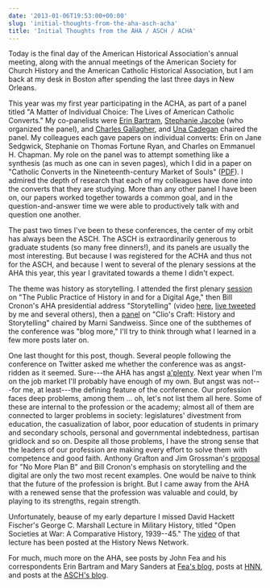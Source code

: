 ```yaml
---
date: '2013-01-06T19:53:00+00:00'
slug: 'initial-thoughts-from-the-aha-asch-acha'
title: 'Initial Thoughts from the AHA / ASCH / ACHA'
---
```


Today is the final day of the American Historical Association's annual meeting, along with the annual meetings of the American Society for Church History and the American Catholic Historical Association, but I am back at my desk in Boston after spending the last three days in New Orleans.

This year was my first year participating in the ACHA, as part of a panel titled "A Matter of Individual Choice: The Lives of American Catholic Converts." My co-panelists were [Erin Bartram](http://history.uconn.edu/graduate/bartram.php), [Stephanie Jacobe](http://american.academia.edu/StephanieJacobe) (who organized the panel), and [Charles Gallagher](http://www.bc.edu/schools/cas/history//faculty/alphabetical/gallagher_charles.html), and [Una Cadegan](http://www.udayton.edu/directory/artssciences/history/cadegan_una.php) chaired the panel. My colleagues each gave papers on individual converts: Erin on Jane Sedgwick, Stephanie on Thomas Fortune Ryan, and Charles on Emmanuel H. Chapman. My role on the panel was to attempt something like a synthesis (as much as one can in seven pages), which I did in a paper on "Catholic Converts in the Nineteenth-century Market of Souls" ([PDF](/downloads/docs/Mullen.acha.2013.md.pdf)). I admired the depth of research that each of my colleagues have done into the converts that they are studying. More than any other panel I have been on, our papers worked together towards a common goal, and in the question-and-answer time we were able to productively talk with and question one another.

The past two times I've been to these conferences, the center of my orbit has always been the ASCH. The ASCH is extraordinarily generous to graduate students (so many free dinners!), and its panels are usually the most interesting. But because I was registered for the ACHA and thus not for the ASCH, and because I went to several of the plenary sessions at the AHA this year, this year I gravitated towards a theme I didn't expect.

The theme was history as storytelling. I attended the first plenary [session](http://aha.confex.com/aha/2013/webprogram/Session9319.html) on "The Public Practice of History in and for a Digital Age," then Bill Cronon's AHA presidential address "Storytelling" (video [here](http://hnn.us/videos/149965.html), [live tweeted](http://thebroadside.org/tw-archives/aha2013.php) by me and several others), then a [panel](http://aha.confex.com/aha/2013/webprogram/Session9310.html) on "Clio's Craft: History and Storytelling" chaired by Marni Sandweiss. Since one of the subthemes of the conference was "blog more," I'll try to think through what I learned in a few more posts later on.

One last thought for this post, though. Several people following the conference on Twitter asked me whether the conference was as angst-ridden as it seemed. Sure---the AHA has angst [a'plenty](http://www.beacondrivein.com/). Next year when I'm on the job market I'll probably have enough of my own. But angst was not---for me, at least---the defining feature of the conference. Our profession faces deep problems, among them ... oh, let's not list them all here. Some of these are internal to the profession or the academy; almost all of them are connected to larger problems in society: legislatures' divestment from education, the casualization of labor, poor education of students in primary and secondary schools, personal and governmental indebtedness, partisan gridlock and so on. Despite all those problems, I have the strong sense that the leaders of our profession are making every effort to solve them with competence and good faith. Anthony Grafton and Jim Grossman's [proposal](http://www.historians.org/perspectives/issues/2011/1110/1110pre1.cfm) for "No More Plan B" and Bill Cronon's emphasis on storytelling and the digital are only the two most recent examples. One would be naive to think that the future of the profession is bright. But I came away from the AHA with a renewed sense that the profession was valuable and could, by playing to its strengths, regain strength.

Unfortunately, beause of my early departure I missed David Hackett Fischer's George C. Marshall Lecture in Military History, titled "Open Societies at War: A Comparative History, 1939--45." The [video](http://hnn.us/videos/149967.html) of that lecture has been posted at the History News Network.

For much, much more on the AHA, see posts by John Fea and his correspondents Erin Bartram and Mary Sanders at [Fea's blog](http://www.philipvickersfithian.com/search/label/AHA-New%20Orleans), posts at [HNN](http://hnn.us/articles/highlights-2013-annual-meeting-american-historical-association), and posts at the [ASCH's blog](http://www.churchhistory.org/blogs/blog/tag/winter-2013-meeting/).
